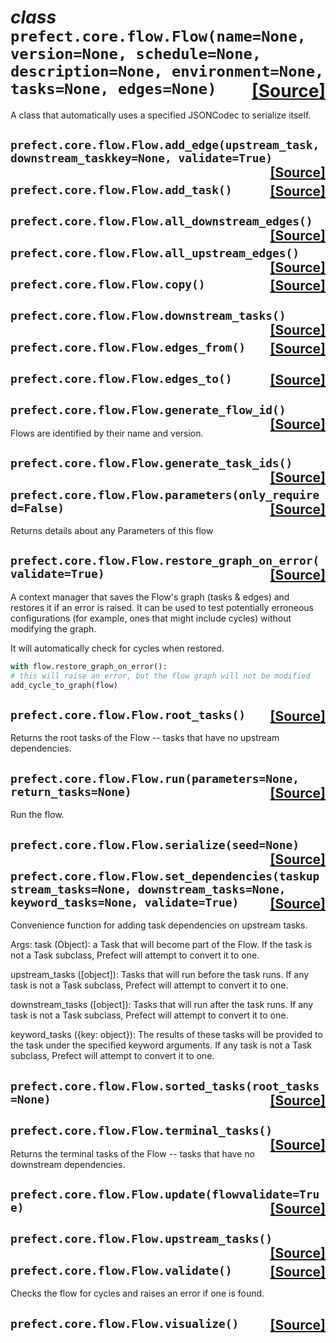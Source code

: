  # _class_ **```prefect.core.flow.Flow```**```(name=None, version=None, schedule=None, description=None, environment=None, tasks=None, edges=None)```<span style="float:right;">[[Source]](https://github.com/PrefectHQ/prefect/tree/master/src/prefect/core/flow.py#L51)</span>
A class that automatically uses a specified JSONCodec to serialize itself.

 ##  **```prefect.core.flow.Flow.add_edge```**```(upstream_task, downstream_taskkey=None, validate=True)```<span style="float:right;">[[Source]](https://github.com/PrefectHQ/prefect/tree/master/src/prefect/core/flow.py#L195)</span>


 ##  **```prefect.core.flow.Flow.add_task```**```()```<span style="float:right;">[[Source]](https://github.com/PrefectHQ/prefect/tree/master/src/prefect/core/flow.py#L181)</span>


 ##  **```prefect.core.flow.Flow.all_downstream_edges```**```()```<span style="float:right;">[[Source]](https://github.com/PrefectHQ/prefect/tree/master/src/prefect/core/flow.py#L258)</span>


 ##  **```prefect.core.flow.Flow.all_upstream_edges```**```()```<span style="float:right;">[[Source]](https://github.com/PrefectHQ/prefect/tree/master/src/prefect/core/flow.py#L251)</span>


 ##  **```prefect.core.flow.Flow.copy```**```()```<span style="float:right;">[[Source]](https://github.com/PrefectHQ/prefect/tree/master/src/prefect/core/flow.py#L106)</span>


 ##  **```prefect.core.flow.Flow.downstream_tasks```**```()```<span style="float:right;">[[Source]](https://github.com/PrefectHQ/prefect/tree/master/src/prefect/core/flow.py#L282)</span>


 ##  **```prefect.core.flow.Flow.edges_from```**```()```<span style="float:right;">[[Source]](https://github.com/PrefectHQ/prefect/tree/master/src/prefect/core/flow.py#L272)</span>


 ##  **```prefect.core.flow.Flow.edges_to```**```()```<span style="float:right;">[[Source]](https://github.com/PrefectHQ/prefect/tree/master/src/prefect/core/flow.py#L265)</span>


 ##  **```prefect.core.flow.Flow.generate_flow_id```**```()```<span style="float:right;">[[Source]](https://github.com/PrefectHQ/prefect/tree/master/src/prefect/core/flow.py#L467)</span>
Flows are identified by their name and version.

 ##  **```prefect.core.flow.Flow.generate_task_ids```**```()```<span style="float:right;">[[Source]](https://github.com/PrefectHQ/prefect/tree/master/src/prefect/core/flow.py#L474)</span>


 ##  **```prefect.core.flow.Flow.parameters```**```(only_required=False)```<span style="float:right;">[[Source]](https://github.com/PrefectHQ/prefect/tree/master/src/prefect/core/flow.py#L144)</span>
Returns details about any Parameters of this flow

 ##  **```prefect.core.flow.Flow.restore_graph_on_error```**```(validate=True)```<span style="float:right;">[[Source]](https://github.com/PrefectHQ/prefect/tree/master/src/prefect/core/flow.py#L156)</span>
A context manager that saves the Flow's graph (tasks & edges) and
restores it if an error is raised. It can be used to test potentially
erroneous configurations (for example, ones that might include cycles)
without modifying the graph.

It will automatically check for cycles when restored.

```python
with flow.restore_graph_on_error():
# this will raise an error, but the flow graph will not be modified
add_cycle_to_graph(flow)
```

 ##  **```prefect.core.flow.Flow.root_tasks```**```()```<span style="float:right;">[[Source]](https://github.com/PrefectHQ/prefect/tree/master/src/prefect/core/flow.py#L128)</span>
Returns the root tasks of the Flow -- tasks that have no upstream
dependencies.

 ##  **```prefect.core.flow.Flow.run```**```(parameters=None, return_tasks=None)```<span style="float:right;">[[Source]](https://github.com/PrefectHQ/prefect/tree/master/src/prefect/core/flow.py#L399)</span>
Run the flow.

 ##  **```prefect.core.flow.Flow.serialize```**```(seed=None)```<span style="float:right;">[[Source]](https://github.com/PrefectHQ/prefect/tree/master/src/prefect/core/flow.py#L428)</span>


 ##  **```prefect.core.flow.Flow.set_dependencies```**```(taskupstream_tasks=None, downstream_tasks=None, keyword_tasks=None, validate=True)```<span style="float:right;">[[Source]](https://github.com/PrefectHQ/prefect/tree/master/src/prefect/core/flow.py#L341)</span>
Convenience function for adding task dependencies on upstream tasks.

Args:
task (Object): a Task that will become part of the Flow. If the task is not a
Task subclass, Prefect will attempt to convert it to one.

upstream_tasks ([object]): Tasks that will run before the task runs. If any task
is not a Task subclass, Prefect will attempt to convert it to one.

downstream_tasks ([object]): Tasks that will run after the task runs. If any task
is not a Task subclass, Prefect will attempt to convert it to one.

keyword_tasks ({key: object}): The results of these tasks
will be provided to the task under the specified keyword
arguments. If any task is not a Task subclass, Prefect will attempt to
convert it to one.

 ##  **```prefect.core.flow.Flow.sorted_tasks```**```(root_tasks=None)```<span style="float:right;">[[Source]](https://github.com/PrefectHQ/prefect/tree/master/src/prefect/core/flow.py#L291)</span>


 ##  **```prefect.core.flow.Flow.terminal_tasks```**```()```<span style="float:right;">[[Source]](https://github.com/PrefectHQ/prefect/tree/master/src/prefect/core/flow.py#L136)</span>
Returns the terminal tasks of the Flow -- tasks that have no downstream
dependencies.

 ##  **```prefect.core.flow.Flow.update```**```(flowvalidate=True)```<span style="float:right;">[[Source]](https://github.com/PrefectHQ/prefect/tree/master/src/prefect/core/flow.py#L235)</span>


 ##  **```prefect.core.flow.Flow.upstream_tasks```**```()```<span style="float:right;">[[Source]](https://github.com/PrefectHQ/prefect/tree/master/src/prefect/core/flow.py#L279)</span>


 ##  **```prefect.core.flow.Flow.validate```**```()```<span style="float:right;">[[Source]](https://github.com/PrefectHQ/prefect/tree/master/src/prefect/core/flow.py#L285)</span>
Checks the flow for cycles and raises an error if one is found.

 ##  **```prefect.core.flow.Flow.visualize```**```()```<span style="float:right;">[[Source]](https://github.com/PrefectHQ/prefect/tree/master/src/prefect/core/flow.py#L453)</span>



